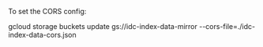
To set the CORS config:

gcloud storage buckets update gs://idc-index-data-mirror --cors-file=./idc-index-data-cors.json
